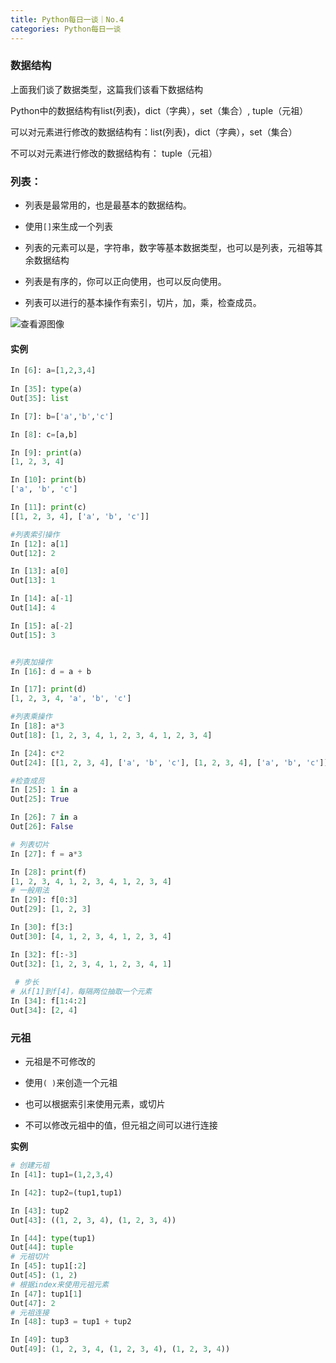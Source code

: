 ```yaml
---
title: Python每日一谈｜No.4
categories: Python每日一谈
---
```


### 数据结构

上面我们谈了数据类型，这篇我们该看下数据结构

Python中的数据结构有list(列表)，dict（字典），set（集合）, tuple（元祖）

可以对元素进行修改的数据结构有：list(列表)，dict（字典），set（集合）

不可以对元素进行修改的数据结构有： tuple（元祖）

### 列表：

+ 列表是最常用的，也是最基本的数据结构。

+ 使用`[]`来生成一个列表

+ 列表的元素可以是，字符串，数字等基本数据类型，也可以是列表，元祖等其余数据结构

+ 列表是有序的，你可以正向使用，也可以反向使用。

+ 列表可以进行的基本操作有索引，切片，加，乘，检查成员。

![查看源图像](/Users/sujiaqi/Pictures/Typora/python-list.png)

#### 实例

```python
In [6]: a=[1,2,3,4]
  
In [35]: type(a)
Out[35]: list

In [7]: b=['a','b','c']

In [8]: c=[a,b]

In [9]: print(a)
[1, 2, 3, 4]

In [10]: print(b)
['a', 'b', 'c']

In [11]: print(c)
[[1, 2, 3, 4], ['a', 'b', 'c']]

#列表索引操作
In [12]: a[1]
Out[12]: 2

In [13]: a[0]
Out[13]: 1

In [14]: a[-1]
Out[14]: 4

In [15]: a[-2]
Out[15]: 3


#列表加操作
In [16]: d = a + b

In [17]: print(d)
[1, 2, 3, 4, 'a', 'b', 'c']

#列表乘操作
In [18]: a*3
Out[18]: [1, 2, 3, 4, 1, 2, 3, 4, 1, 2, 3, 4]

In [24]: c*2
Out[24]: [[1, 2, 3, 4], ['a', 'b', 'c'], [1, 2, 3, 4], ['a', 'b', 'c']]

#检查成员
In [25]: 1 in a
Out[25]: True

In [26]: 7 in a
Out[26]: False

# 列表切片
In [27]: f = a*3

In [28]: print(f)
[1, 2, 3, 4, 1, 2, 3, 4, 1, 2, 3, 4]
# 一般用法
In [29]: f[0:3]
Out[29]: [1, 2, 3]

In [30]: f[3:]
Out[30]: [4, 1, 2, 3, 4, 1, 2, 3, 4]

In [32]: f[:-3]
Out[32]: [1, 2, 3, 4, 1, 2, 3, 4, 1]
  
 # 步长
# 从f[1]到f[4]，每隔两位抽取一个元素
In [34]: f[1:4:2]
Out[34]: [2, 4]
```



### 元祖

+ 元祖是不可修改的

+ 使用`( )`来创造一个元祖

+ 也可以根据索引来使用元素，或切片

+ 不可以修改元祖中的值，但元祖之间可以进行连接



**实例**

```python
# 创建元祖
In [41]: tup1=(1,2,3,4)

In [42]: tup2=(tup1,tup1)

In [43]: tup2
Out[43]: ((1, 2, 3, 4), (1, 2, 3, 4))

In [44]: type(tup1)
Out[44]: tuple
# 元祖切片
In [45]: tup1[:2]
Out[45]: (1, 2)
# 根据index来使用元祖元素
In [47]: tup1[1]
Out[47]: 2
# 元祖连接
In [48]: tup3 = tup1 + tup2

In [49]: tup3
Out[49]: (1, 2, 3, 4, (1, 2, 3, 4), (1, 2, 3, 4))
  
  
```



